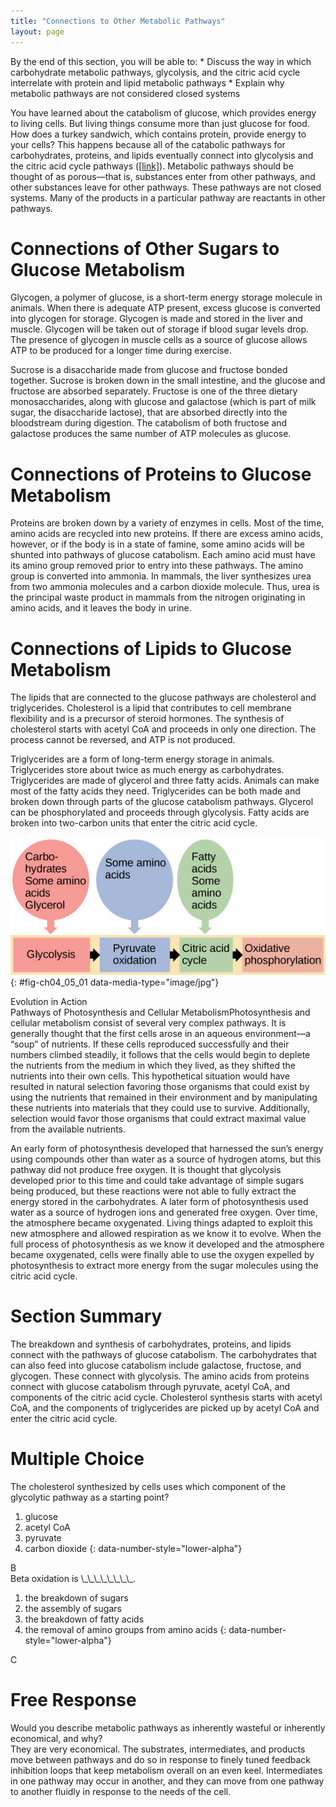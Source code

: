 ```yaml
---
title: "Connections to Other Metabolic Pathways"
layout: page
---
```



<div data-type="abstract" markdown="1">
By the end of this section, you will be able to:
* Discuss the way in which carbohydrate metabolic pathways, glycolysis, and the citric acid cycle interrelate with protein and lipid metabolic pathways
* Explain why metabolic pathways are not considered closed systems

</div>

You have learned about the catabolism of glucose, which provides energy to living cells. But living things consume more than just glucose for food. How does a turkey sandwich, which contains protein, provide energy to your cells? This happens because all of the catabolic pathways for carbohydrates, proteins, and lipids eventually connect into glycolysis and the citric acid cycle pathways ([\[link\]](#fig-ch04_05_01)). Metabolic pathways should be thought of as porous—that is, substances enter from other pathways, and other substances leave for other pathways. These pathways are not closed systems. Many of the products in a particular pathway are reactants in other pathways.

# Connections of Other Sugars to Glucose Metabolism

Glycogen, a polymer of glucose, is a short-term energy storage molecule in animals. When there is adequate ATP present, excess glucose is converted into glycogen for storage. Glycogen is made and stored in the liver and muscle. Glycogen will be taken out of storage if blood sugar levels drop. The presence of glycogen in muscle cells as a source of glucose allows ATP to be produced for a longer time during exercise.

Sucrose is a disaccharide made from glucose and fructose bonded together. Sucrose is broken down in the small intestine, and the glucose and fructose are absorbed separately. Fructose is one of the three dietary monosaccharides, along with glucose and galactose (which is part of milk sugar, the disaccharide lactose), that are absorbed directly into the bloodstream during digestion. The catabolism of both fructose and galactose produces the same number of ATP molecules as glucose.

# Connections of Proteins to Glucose Metabolism

Proteins are broken down by a variety of enzymes in cells. Most of the time, amino acids are recycled into new proteins. If there are excess amino acids, however, or if the body is in a state of famine, some amino acids will be shunted into pathways of glucose catabolism. Each amino acid must have its amino group removed prior to entry into these pathways. The amino group is converted into ammonia. In mammals, the liver synthesizes urea from two ammonia molecules and a carbon dioxide molecule. Thus, urea is the principal waste product in mammals from the nitrogen originating in amino acids, and it leaves the body in urine.

# Connections of Lipids to Glucose Metabolism

The lipids that are connected to the glucose pathways are cholesterol and triglycerides. Cholesterol is a lipid that contributes to cell membrane flexibility and is a precursor of steroid hormones. The synthesis of cholesterol starts with acetyl CoA and proceeds in only one direction. The process cannot be reversed, and ATP is not produced.

Triglycerides are a form of long-term energy storage in animals. Triglycerides store about twice as much energy as carbohydrates. Triglycerides are made of glycerol and three fatty acids. Animals can make most of the fatty acids they need. Triglycerides can be both made and broken down through parts of the glucose catabolism pathways. Glycerol can be phosphorylated and proceeds through glycolysis. Fatty acids are broken into two-carbon units that enter the citric acid cycle.

 ![This illustration shows that glycogen, fats, and proteins can be catabolized via aerobic respiration. Glycogen is broken down into glucose, which feeds into glycolysis. Fats are broken down into glycerol, which is processed by glycolysis, and fatty acids, which are converted into acetyl CoA. Proteins are broken down into amino acids, which are processed at various stages of aerobic respiration, including glycolysis, acetyl CoA formation, and the citric acid cycle.](../resources/Figure_04_05_01.jpg "Glycogen from the liver and muscles, together with fats, can feed into the catabolic pathways for carbohydrates.&#10;"){: #fig-ch04_05_01 data-media-type="image/jpg"}

<div data-type="note" class="evolution non-majors" data-label="" markdown="1">
<div data-type="title">
Evolution in Action
</div>
<span data-type="title">Pathways of Photosynthesis and Cellular Metabolism</span>Photosynthesis and cellular metabolism consist of several very complex pathways. It is generally thought that the first cells arose in an aqueous environment—a “soup” of nutrients. If these cells reproduced successfully and their numbers climbed steadily, it follows that the cells would begin to deplete the nutrients from the medium in which they lived, as they shifted the nutrients into their own cells. This hypothetical situation would have resulted in natural selection favoring those organisms that could exist by using the nutrients that remained in their environment and by manipulating these nutrients into materials that they could use to survive. Additionally, selection would favor those organisms that could extract maximal value from the available nutrients.

An early form of photosynthesis developed that harnessed the sun’s energy using compounds other than water as a source of hydrogen atoms, but this pathway did not produce free oxygen. It is thought that glycolysis developed prior to this time and could take advantage of simple sugars being produced, but these reactions were not able to fully extract the energy stored in the carbohydrates. A later form of photosynthesis used water as a source of hydrogen ions and generated free oxygen. Over time, the atmosphere became oxygenated. Living things adapted to exploit this new atmosphere and allowed respiration as we know it to evolve. When the full process of photosynthesis as we know it developed and the atmosphere became oxygenated, cells were finally able to use the oxygen expelled by photosynthesis to extract more energy from the sugar molecules using the citric acid cycle.

</div>

# Section Summary

The breakdown and synthesis of carbohydrates, proteins, and lipids connect with the pathways of glucose catabolism. The carbohydrates that can also feed into glucose catabolism include galactose, fructose, and glycogen. These connect with glycolysis. The amino acids from proteins connect with glucose catabolism through pyruvate, acetyl CoA, and components of the citric acid cycle. Cholesterol synthesis starts with acetyl CoA, and the components of triglycerides are picked up by acetyl CoA and enter the citric acid cycle.

# Multiple Choice

<div data-type="exercise">
<div data-type="problem" markdown="1">
The cholesterol synthesized by cells uses which component of the glycolytic pathway as a starting point?

1.  glucose
2.  acetyl CoA
3.  pyruvate
4.  carbon dioxide
{: data-number-style="lower-alpha"}

</div>
<div data-type="solution" markdown="1">
B

</div>
</div>

<div data-type="exercise">
<div data-type="problem" markdown="1">
Beta oxidation is \_\_\_\_\_\_\_\_.

1.  the breakdown of sugars
2.  the assembly of sugars
3.  the breakdown of fatty acids
4.  the removal of amino groups from amino acids
{: data-number-style="lower-alpha"}

</div>
<div data-type="solution" markdown="1">
C

</div>
</div>

# Free Response

<div data-type="exercise">
<div data-type="problem" markdown="1">
Would you describe metabolic pathways as inherently wasteful or inherently economical, and why?

</div>
<div data-type="solution" markdown="1">
They are very economical. The substrates, intermediates, and products move between pathways and do so in response to finely tuned feedback inhibition loops that keep metabolism overall on an even keel. Intermediates in one pathway may occur in another, and they can move from one pathway to another fluidly in response to the needs of the cell.

</div>
</div>

